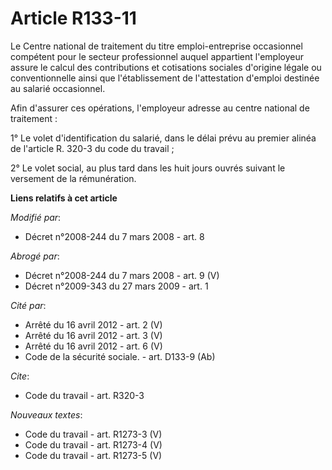 # Article R133-11

Le Centre national de traitement du titre emploi-entreprise occasionnel compétent pour le secteur professionnel auquel
appartient l'employeur assure le calcul des contributions et cotisations sociales d'origine légale ou conventionnelle ainsi
que l'établissement de l'attestation d'emploi destinée au salarié occasionnel. 

Afin d'assurer ces opérations, l'employeur adresse au centre national de traitement : 

1° Le volet d'identification du salarié, dans le délai prévu au premier alinéa de l'article R. 320-3 du code du travail ; 

2° Le volet social, au plus tard dans les huit jours ouvrés suivant le versement de la rémunération.

**Liens relatifs à cet article**

_Modifié par_:

  - Décret n°2008-244 du 7 mars 2008 - art. 8

_Abrogé par_:

  - Décret n°2008-244 du 7 mars 2008 - art. 9 (V)
  - Décret n°2009-343 du 27 mars 2009 - art. 1

_Cité par_:

  - Arrêté du 16 avril 2012 - art. 2 (V)
  - Arrêté du 16 avril 2012 - art. 3 (V)
  - Arrêté du 16 avril 2012 - art. 6 (V)
  - Code de la sécurité sociale. - art. D133-9 (Ab)

_Cite_:

  - Code du travail - art. R320-3

_Nouveaux textes_:

  - Code du travail - art. R1273-3 (V)
  - Code du travail - art. R1273-4 (V)
  - Code du travail - art. R1273-5 (V)

